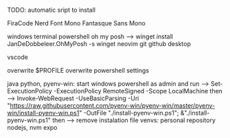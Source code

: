 TODO: automatic sript to install

FiraCode Nerd Font Mono
Fantasque Sans Mono

windows terminal
powershell
oh my posh --> winget install JanDeDobbeleer.OhMyPosh -s winget
neovim
git
github desktop

vscode

overwrite $PROFILE
overwrite powershell settings

java
python, 
pyenv-win: 
    start windows powershell as admin and run --> Set-ExecutionPolicy -ExecutionPolicy RemoteSigned -Scope LocalMachine
    then --> Invoke-WebRequest -UseBasicParsing -Uri "https://raw.githubusercontent.com/pyenv-win/pyenv-win/master/pyenv-win/install-pyenv-win.ps1" -OutFile "./install-pyenv-win.ps1"; &"./install-pyenv-win.ps1"
    then --> remove instalation file
venvs: personal repository
nodejs, nvm
expo
